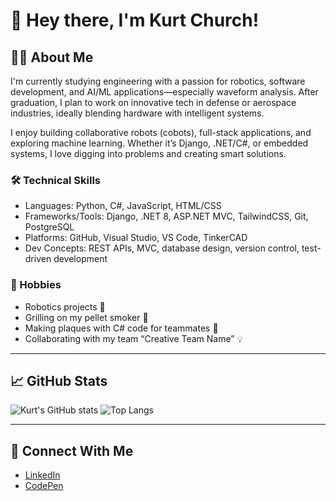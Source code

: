 # 👋 Hey there, I'm Kurt Church!

## 👨‍💻 About Me

I'm currently studying engineering with a passion for robotics, software development, and AI/ML applications—especially waveform analysis. After graduation, I plan to work on innovative tech in defense or aerospace industries, ideally blending hardware with intelligent systems.

I enjoy building collaborative robots (cobots), full-stack applications, and exploring machine learning. Whether it’s Django, .NET/C#, or embedded systems, I love digging into problems and creating smart solutions.

### 🛠️ Technical Skills
- Languages: Python, C#, JavaScript, HTML/CSS
- Frameworks/Tools: Django, .NET 8, ASP.NET MVC, TailwindCSS, Git, PostgreSQL
- Platforms: GitHub, Visual Studio, VS Code, TinkerCAD
- Dev Concepts: REST APIs, MVC, database design, version control, test-driven development

### 🎯 Hobbies
- Robotics projects 🤖  
- Grilling on my pellet smoker 🍖  
- Making plaques with C# code for teammates 🎁  
- Collaborating with my team “Creative Team Name” 💡  

---

## 📈 GitHub Stats

<!-- GitHub stats widget -->
![Kurt's GitHub stats](https://github-readme-stats.vercel.app/api?username=kchurch7&show_icons=true&theme=tokyonight)
![Top Langs](https://github-readme-stats.vercel.app/api/top-langs/?username=kchurch7&layout=compact&theme=tokyonight)

---

## 🔗 Connect With Me

- [LinkedIn]()
- [CodePen]()

